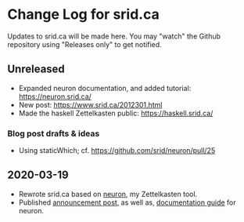 # Change Log for srid.ca

Updates to srid.ca will be made here. You may "watch" the Github repository using "Releases only" to get notified.

## Unreleased

- Expanded neuron documentation, and added tutorial: https://neuron.srid.ca/
- New post: https://www.srid.ca/2012301.html
- Made the haskell Zettelkasten public: https://haskell.srid.ca/

### Blog post drafts & ideas

- Using staticWhich; cf. https://github.com/srid/neuron/pull/25

## 2020-03-19

- Rewrote srid.ca based on [neuron](https://neuron.srid.ca/), my Zettelkasten tool.
- Published [announcement post](https://www.srid.ca/2010101.html), as well as, [documentation guide](https://neuron.srid.ca/) for neuron.
